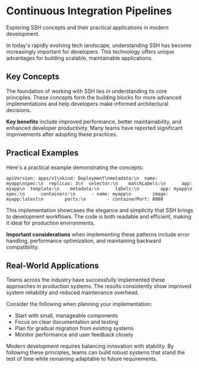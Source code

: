 # Continuous Integration Pipelines

Exploring SSH concepts and their practical applications in modern development.

In today's rapidly evolving tech landscape, understanding SSH has become increasingly important for developers. This technology offers unique advantages for building scalable, maintainable applications.

## Key Concepts

The foundation of working with SSH lies in understanding its core principles. These concepts form the building blocks for more advanced implementations and help developers make informed architectural decisions.

**Key benefits** include improved performance, better maintainability, and enhanced developer productivity. Many teams have reported significant improvements after adopting these practices.

## Practical Examples

Here's a practical example demonstrating the concepts:

<pre><code>apiVersion: apps/v1\nkind: Deployment\nmetadata:\n  name: myapp\nspec:\n  replicas: 3\n  selector:\n    matchLabels:\n      app: myapp\n  template:\n    metadata:\n      labels:\n        app: myapp\n    spec:\n      containers:\n      - name: myapp\n        image: myapp:latest\n        ports:\n        - containerPort: 8080</code></pre>

This implementation showcases the elegance and simplicity that SSH brings to development workflows. The code is both readable and efficient, making it ideal for production environments.

**Important considerations** when implementing these patterns include error handling, performance optimization, and maintaining backward compatibility.

## Real-World Applications

Teams across the industry have successfully implemented these approaches in production systems. The results consistently show improved system reliability and reduced maintenance overhead.

Consider the following when planning your implementation:

- Start with small, manageable components
- Focus on clear documentation and testing
- Plan for gradual migration from existing systems
- Monitor performance and user feedback closely

Modern development requires balancing innovation with stability. By following these principles, teams can build robust systems that stand the test of time while remaining adaptable to future requirements.
